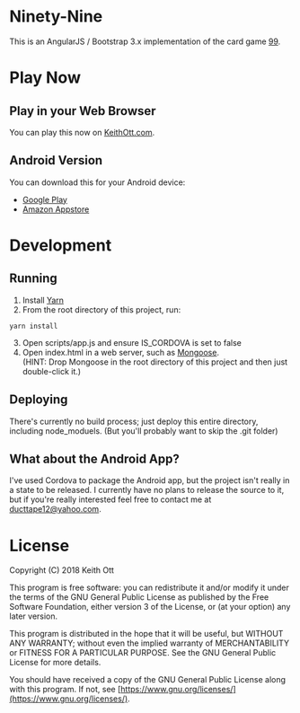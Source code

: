 # Ninety-Nine
This is an AngularJS / Bootstrap 3.x implementation of the card game [99](https://en.wikipedia.org/wiki/Ninety-nine_%28addition_card_game%29).

# Play Now
## Play in your Web Browser
You can play this now on [KeithOtt.com](http://keithott.com/99/).

## Android Version
You can download this for your Android device:
* [Google Play](https://play.google.com/store/apps/details?id=com.keithott.ninetynine)
* [Amazon Appstore](http://www.amazon.com/gp/product/B0178EWJCC/ref=mas_pm_ninety-nine_-_99_card_game)

# Development
## Running
1. Install [Yarn](https://yarnpkg.com/)
2. From the root directory of this project, run:
```
yarn install
```
3. Open scripts/app.js and ensure IS_CORDOVA is set to false
5. Open index.html in a web server, such as [Mongoose](https://cesanta.com/).  
(HINT: Drop Mongoose in the root directory of this project and then just double-click it.)

## Deploying
There's currently no build process; just deploy this entire directory, including node_moduels.  (But you'll probably want to skip the .git folder)

## What about the Android App?
I've used Cordova to package the Android app, but the project isn't really in a state to be released.  I currently have no plans to release the source to it, but if you're really interested feel free to contact me at [ducttape12@yahoo.com](mailto:ducttape12@yahoo.com).

# License
Copyright (C) 2018  Keith Ott

This program is free software: you can redistribute it and/or modify it under the terms of the GNU General Public License as published by the Free Software Foundation, either version 3 of the License, or (at your option) any later version.

This program is distributed in the hope that it will be useful, but WITHOUT ANY WARRANTY; without even the implied warranty of MERCHANTABILITY or FITNESS FOR A PARTICULAR PURPOSE.  See the GNU General Public License for more details.

You should have received a copy of the GNU General Public License along with this program.  If not, see [https://www.gnu.org/licenses/](https://www.gnu.org/licenses/).